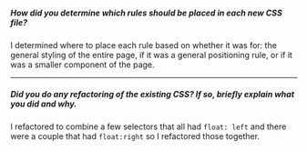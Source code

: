 ##### How did you determine which rules should be placed in each new CSS file?

I determined where to place each rule based on whether it was for: the general styling of the entire page, if it was a general positioning rule, or if it was a smaller component of the page.

---

##### Did you do any refactoring of the existing CSS? If so, briefly explain what you did and why.

I refactored to combine a few selectors that all had `float: left` and there were a couple that had `float:right` so I refactored those together.